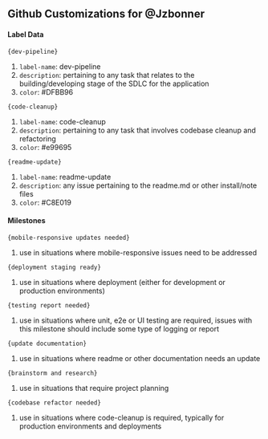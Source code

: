 ## Github Customizations for @Jzbonner

#### Label Data 
`{dev-pipeline}`
1. `label-name`: dev-pipeline 
2. `description`: pertaining to any task that relates to the building/developing stage of the SDLC for the application 
3. `color`: #DFBB96 

`{code-cleanup}`
1. `label-name`: code-cleanup 
2. `description`: pertaining to any task that involves codebase cleanup and refactoring
3. `color`: #e99695 

`{readme-update}`
1. `label-name`: readme-update
2. `description`: any issue pertaining to the readme.md or other install/note files
3. `color`: #C8E019

#### Milestones
`{mobile-responsive updates needed}`
1. use in situations where mobile-responsive issues need to be addressed

`{deployment staging ready}`
1. use in situations where deployment (either for development or production environments)

`{testing report needed}`
1. use in situations where unit, e2e or UI testing are required, issues with this milestone should include some type of logging or report 

`{update documentation}`
1. use in situations where readme or other documentation needs an update 

`{brainstorm and research}`
1. use in situations that require project planning

`{codebase refactor needed}`
1. use in situations where code-cleanup is required, typically for production environments and deployments 
